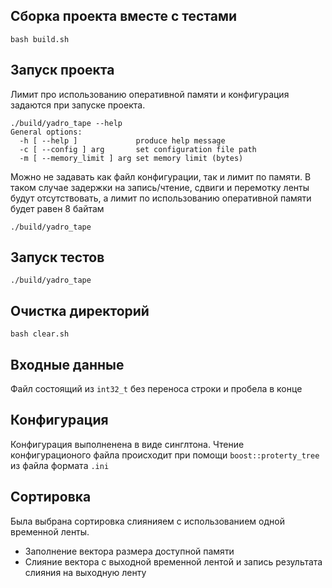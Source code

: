 ## Сборка проекта вместе с тестами
```
bash build.sh
```

## Запуск проекта
Лимит про использованию оперативной памяти и конфигурация задаются при запуске проекта.
```
./build/yadro_tape --help
General options:
  -h [ --help ]             produce help message
  -c [ --config ] arg       set configuration file path
  -m [ --memory_limit ] arg set memory limit (bytes)
```
Можно не задавать как файл конфигурации, так и лимит по памяти. В таком случае задержки на запись/чтение, сдвиги и перемотку ленты будут отсутствовать, а лимит по использованию оперативной памяти будет равен 8 байтам
```
./build/yadro_tape
```

## Запуск тестов
```
./build/yadro_tape
```

## Очистка директорий
```
bash clear.sh
```

## Входные данные
Файл состоящий из `int32_t` без переноса строки и пробела в конце

## Конфигурация
Конфигурация выполненена в виде синглтона. Чтение конфигурационого файла происходит при помощи `boost::proterty_tree` из файла формата `.ini` 

## Сортировка
Была выбрана сортировка слиянияем с использованием одной временной ленты.
+ Заполнение вектора размера доступной памяти
+ Слияние вектора c выходной временной лентой и запись результата слияния на выходную ленту
